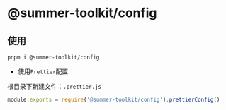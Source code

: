 # @summer-toolkit/config

## 使用

```
pnpm i @summer-toolkit/config
```

- 使用`Prettier`配置

根目录下新建文件：`.prettier.js`

```js
module.exports = require('@summer-toolkit/config').prettierConfig()
```
